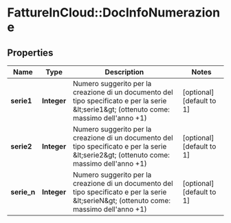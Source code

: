 # FattureInCloud::DocInfoNumerazione

## Properties
Name | Type | Description | Notes
------------ | ------------- | ------------- | -------------
**serie1** | **Integer** | Numero suggerito per la creazione di un documento del tipo specificato e per la serie &amp;lt;serie1&amp;gt; (ottenuto come: massimo dell&#39;anno +1) | [optional] [default to 1]
**serie2** | **Integer** | Numero suggerito per la creazione di un documento del tipo specificato e per la serie &amp;lt;serie2&amp;gt; (ottenuto come: massimo dell&#39;anno +1) | [optional] [default to 1]
**serie_n** | **Integer** | Numero suggerito per la creazione di un documento del tipo specificato e per la serie &amp;lt;serieN&amp;gt; (ottenuto come: massimo dell&#39;anno +1) | [optional] [default to 1]


